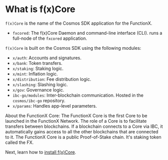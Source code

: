 # What is f(x)Core

`f(x)Core` is the name of the Cosmos SDK application for the FunctionX.

* `fxcored`: The f(x)Core Daemon and command-line interface (CLI). runs a full-node of the `fxcored` application.

`f(x)Core` is built on the Cosmos SDK using the following modules:

* `x/auth`: Accounts and signatures.
* `x/bank`: Token transfers.
* `x/staking`: Staking logic.
* `x/mint`: Inflation logic.
* `x/distribution`: Fee distribution logic.
* `x/slashing`: Slashing logic.
* `x/gov`: Governance logic.
* `ibc-go/modules`: Inter-blockchain communication. Hosted in the `cosmos/ibc-go` repository.
* `x/params`: Handles app-level parameters.

About the FunctionX Core: The FunctionX Core is the first Core to be launched in the FunctionX Network. The role of a Core is to facilitate transfers between blockchains. If a blockchain connects to a Core via IBC, it automatically gains access to all the other blockchains that are connected to it. The FunctionX Core is a public Proof-of-Stake chain. It's staking token called the FX.

Next, learn how to [install f(x)Core](broken-reference).
